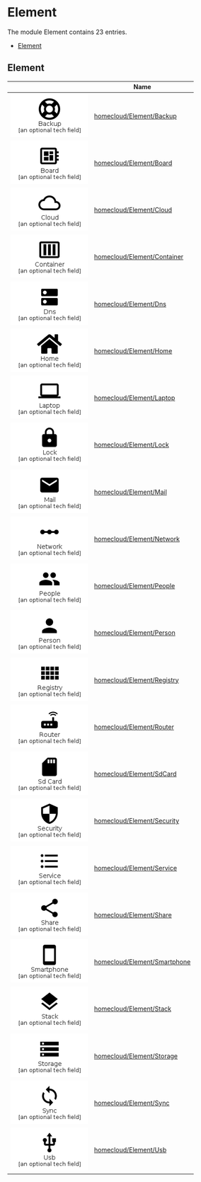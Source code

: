 # Element

The module Element contains 23 entries.

- [Element](#family-element)


<span id="family-element"></span>
## Element

| |Name|
|:---:|---|
|![Backup](../homecloud/Element/Backup.element.png)|[homecloud/Element/Backup](../homecloud/Element/Backup.md)
|![Board](../homecloud/Element/Board.element.png)|[homecloud/Element/Board](../homecloud/Element/Board.md)
|![Cloud](../homecloud/Element/Cloud.element.png)|[homecloud/Element/Cloud](../homecloud/Element/Cloud.md)
|![Container](../homecloud/Element/Container.element.png)|[homecloud/Element/Container](../homecloud/Element/Container.md)
|![Dns](../homecloud/Element/Dns.element.png)|[homecloud/Element/Dns](../homecloud/Element/Dns.md)
|![Home](../homecloud/Element/Home.element.png)|[homecloud/Element/Home](../homecloud/Element/Home.md)
|![Laptop](../homecloud/Element/Laptop.element.png)|[homecloud/Element/Laptop](../homecloud/Element/Laptop.md)
|![Lock](../homecloud/Element/Lock.element.png)|[homecloud/Element/Lock](../homecloud/Element/Lock.md)
|![Mail](../homecloud/Element/Mail.element.png)|[homecloud/Element/Mail](../homecloud/Element/Mail.md)
|![Network](../homecloud/Element/Network.element.png)|[homecloud/Element/Network](../homecloud/Element/Network.md)
|![People](../homecloud/Element/People.element.png)|[homecloud/Element/People](../homecloud/Element/People.md)
|![Person](../homecloud/Element/Person.element.png)|[homecloud/Element/Person](../homecloud/Element/Person.md)
|![Registry](../homecloud/Element/Registry.element.png)|[homecloud/Element/Registry](../homecloud/Element/Registry.md)
|![Router](../homecloud/Element/Router.element.png)|[homecloud/Element/Router](../homecloud/Element/Router.md)
|![SdCard](../homecloud/Element/SdCard.element.png)|[homecloud/Element/SdCard](../homecloud/Element/SdCard.md)
|![Security](../homecloud/Element/Security.element.png)|[homecloud/Element/Security](../homecloud/Element/Security.md)
|![Service](../homecloud/Element/Service.element.png)|[homecloud/Element/Service](../homecloud/Element/Service.md)
|![Share](../homecloud/Element/Share.element.png)|[homecloud/Element/Share](../homecloud/Element/Share.md)
|![Smartphone](../homecloud/Element/Smartphone.element.png)|[homecloud/Element/Smartphone](../homecloud/Element/Smartphone.md)
|![Stack](../homecloud/Element/Stack.element.png)|[homecloud/Element/Stack](../homecloud/Element/Stack.md)
|![Storage](../homecloud/Element/Storage.element.png)|[homecloud/Element/Storage](../homecloud/Element/Storage.md)
|![Sync](../homecloud/Element/Sync.element.png)|[homecloud/Element/Sync](../homecloud/Element/Sync.md)
|![Usb](../homecloud/Element/Usb.element.png)|[homecloud/Element/Usb](../homecloud/Element/Usb.md)

